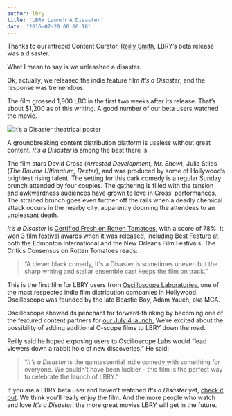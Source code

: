 ```yaml
---
author: lbry
title: 'LBRY Launch A Disaster'
date: '2016-07-20 00:06:18'
---
```

Thanks to our intrepid Content Curator, [Reilly Smith](https://lbry.io/team), LBRY’s beta release was a disaster.

What I mean to say is we unleashed a disaster. 

Ok, actually, we released the indie feature film *It’s a Disaster*, and the response was tremendous.

The film grossed 1,900 LBC in the first two weeks after its release. That’s about $1,200 as of this writing. A good number of our beta users watched the movie.

![It’s a Disaster theatrical poster](/img/news/disasterposter.jpg)

A groundbreaking content distribution platform is useless without great content. *It’s a Disaster* is among the best there is.

The film stars David Cross (*Arrested Development, Mr. Show*), Julia Stiles (*The Bourne Ultimatum, Dexter*), and was produced by some of Hollywood’s brightest rising talent. The setting for this dark comedy is a regular Sunday brunch attended by four couples. The gathering is filled with the tension and awkwardness audiences have grown to love in Cross’ performances. The strained brunch goes even further off the rails when a deadly chemical attack occurs in the nearby city, apparently dooming the attendees to an unpleasant death.

*It’s a Disaster* is [Certified Fresh on Rotten Tomatoes](https://www.rottentomatoes.com/m/its_a_disaster/), with a score of 78%. It won [3 film festival awards](http://www.imdb.com/title/tt1995341/awards?ref_=tt_awd) when it was released, including Best Feature at both the Edmonton International and the New Orleans Film Festivals. The Critics Consensus on Rotten Tomatoes reads:

>“A clever black comedy, It's a Disaster is sometimes uneven but the sharp writing and stellar ensemble cast keeps the film on track.”

This is the first film for LBRY users from [Oscilloscope Laboratories](http://www.oscilloscope.net/films/), one of the most respected indie film distribution companies in Hollywood. Oscilloscope was founded by the late Beastie Boy, Adam Yauch, aka MCA.

Oscilloscope showed its penchant for forward-thinking by becoming one of the featured content partners for [our July 4 launch.](https://lbry.io/news/beta-live-declare-independence-big-media) We’re excited about the possibility of adding additional O-scope films to LBRY down the road.

Reilly said he hoped exposing users to Oscilloscope Labs would “lead viewers down a rabbit hole of new discoveries.” He said:

>”*It’s a Disaster* is the quintessential indie comedy with something for everyone. We couldn’t have been luckier – this film is the perfect way to celebrate the launch of LBRY.”

If you are a LBRY beta user and haven’t watched *It’s a Disaster* yet, [check it out](lbry://itsadisaster). We think you’ll really enjoy the film. And the more people who watch and love *It’s a Disaster*, the more great movies LBRY will get in the future. 




